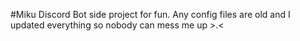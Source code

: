#Miku
Discord Bot side project for fun. Any config files are old and I updated everything so nobody can mess me up >.<